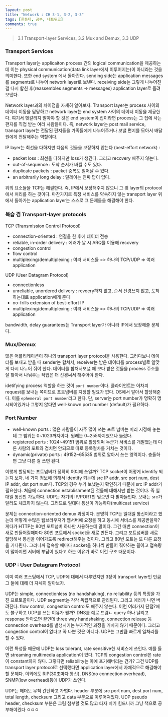 ```yaml
---
layout: post
title: "Network : CH 3-1, 3-2, 3-3"
tags: [한동대, 공부, 네트워크]
comments: true
---
```


> 3.1 Transport-layer Services, 3.2 Mux and Demux, 3.3 UDP  

### Transport Services  
Transport layer는 applicaiton process 간의 logical communication을 제공하는데 이는 physical communication(data link layer에서 이루어지는)이 아니라는 것을 의미한다. 또한 end system 에서 돌아간다. sending side는 application messages를 segments로 나누어 network layer로 보낸다. receiving side는 그렇게 나누어진걸 다시 합친 후(reassembles segments -> messages) application layer로 올려보낸다.  

Network layer과의 차이점을 자세히 알아보자. Transport layer는 process 사이의 데이터 이동을 담당하고 network layer는 end system 사이의 데이터 이동을 제공한다. 여기서 헷갈리지 말아야 할 것은 end system이 집이라면 process는 그 집에 사는 편지를 직접 받는 여러 사람들이다. 즉, network layer는 post mail service, transport layer는 전달된 편지들을 가족들에게 나누어주거나 보낼 편지를 모아서 배달원에게 전달해주는 역할이다.  

IP layer는 최선을 다하지만 다음의 것들을 보장하지 않는다 (best-effort network) :  
- packet loss : 최선을 다하지만 loss가 생긴다. 그리고 recovery 해주지 않는다.  
- out-of-sequence : 도착 순서가 바뀔 수도 있다.  
- duplicate packets : packet 중복도 일어날 수 있다.  
- an arbitrarily long delay : 딜레이는 진짜 답이 없다.  

위의 요소들을 TCP는 해결한다. 즉, IP에서 보장해주지 않으니 그 윗 layer의 protocol에서 처리를 하는 것이다. 마찬가지로 특정 서비스를 약속하지 않는 transport layer 위에서 돌아가는 application layer는 스스로 그 문제들을 해결해야 한다.  

### 복습 겸 Transport-layer protocols  
TCP (Transmission Control Protocol)  
- connection-oriented : 연결을 한 후에 데이터 전송  
- reliable, in-order delivery : 에러가 날 시 ARQ를 이용해 recovery  
- congestion control  
- flow control  
- multiplexing/demultiplexing : 여러 서비스들 => 하나의 TCP/UDP => 여러 application  

UDP (User Datagram Protocol)  
- connectionless  
- unreliable, unordered delivery : revoery하지 않고, 순서 신경쓰지 않고, 도착하는대로 application에게 준다  
- no-frills extension of best-effort IP  
- multiplexing/demultiplexing : 여러 서비스들 => 하나의 TCP/UDP => 여러 application  

bandwidth, delay guarantees는 Transport layer가 아니라 IP에서 보장해줄 문제다.  

### Mux/Demux  
많은 어플리케이션이 하나의 transport layer protocol을 사용한다. 그러다보니 데이터를 보내고 받을 때 sender는 합쳐서, receiver는 받은 데이터를 process별로 알맞게 다시 나누어 줘야 한다. 데이터를 합쳐서보낼 때 보다 받은 것들을 process 주소를 잘 찾아서 나눠주는 작업은 더 신경써서 해주어야 한다.  

idetifying process 역할을 하는 것이 `port number`이다. 클라이언트는 어차피 request를 보내는 쪽이므로 포트넘버를 지정할 필요가 없다. OS에서 알아서 할당해준다. 이를 `ephemeral port number`라고 한다. 단, server는 port number가 명확히 명시되어있거나 그렇지 않다면 well-known port number (default)가 필요하다.  

### Port Number  
- well-known ports : 많은 사람들이 자주 많이 쓰는 포트 넘버는 미리 지정해 놓는데 그 범위는 0~1023까지이다. 원래는 0~255까지였으나 늘렸다.  
- registered ports : 1024~49151 범위로 할당되며 누군가 서비스를 개발했는데 다른 사람의 포트와 겹치면 안되므로 따로 등록절차를 거치는 것이다.  
- dynamic(private) ports : 49152~65535 범위로 알아서 쓰는 영역이다. 충돌하면 그냥 다른 걸 쓰면 된다. 

이렇게 할당되는 포트넘버가 정확히 어디에 쓰일까? TCP socket이 어떻게 identify 되는지 보자. 네 가지 정보에 의해서 identify 되는데 src IP addr, src port num, dest IP addr, dst port num다. TCP의 경우 누가 보냈는지 확인하기 때문에 src IP addr가 필요한다. 처음에 connection establishment된 것들에 대해서만 받는 것이다. 즉 일대일 통신만 가능하다. UDP는 자기의 IP/PORT만 맞으면 다 받아들인다. 보내는 src가 달라도 체크하지 않는다. 그러므로 일대다 통신이 가능하다(multicast service)  

문제는 connection-oriented demux 과정이다. 분명히 TCP는 일대일 통신이라고 했는데 어떻게 수많은 웹브라우저가 웹서버에 요청을 하고 동시에 서비스를 제공받을까? 게다가 HTTP는 80번 포트넘버 하나만 사용하는데 말이다. 그건 매번 connection이 새로 만들어질때마다 80번 포트에서 socket을 새로 만든다. 그리고 포트넘버를 새로 할당해서 통신을 이어가도록 redirect해주는 것이다. 그리고 80번 포트는 또 다른 요청을 기다린다. 그러니까 접속할 때마다 socket을 하나씩 만들어 줘야하는 꼴이고 접속량이 많아지면 서버에 부담이 있다고 하는 이유가 바로 이런 구조 때문이다.  

### UDP : User Datagram Protocol  
이미 여러 포스팅에서 TCP, UDP에 대해서 다루었지만 3장이 transport layer인 만큼 그 둘에 대해 더 자세히 알아보자.  

UDP는 simple, connectionless (no handshaking), no reliability 등의 특징을 가진 프로토콜이다. UDP segment는 각각 독립적으로 관리된다. 그리고 에러가 나면 버려진다. flow control, congestion control도 해주지 않는다. 이런 여러가지 단점?에도 불구하고 UDP를 쓰는 이유가 뭘까? DNS를 예로 드렴ㄴ query 하나 날리고 response 받아오면 끝인데 three way handshaking, connection release 등 connection overhead를 발생시키는 부가적인 과정을 거치지 않기 때문이다. 그리고 congestion control이 없다고 꼭 나쁜 것은 아니다. UDP는 그만큼 빠르게 일처리를 할 수 있다.  

이런 특성들 때문에 UDP는 loss tolerant, rate sensitive한 서비스에 쓰인다. 예를 들면 streaming multimedia application이 있다. TCP의 congestion control은 rate이 constant하지 않다. 그렇다면 reliability는 아예 포기해버리는 건가? 그건 UDP를 transport layer protocol로 선택했다면 application layer에서 자체적으로 해결해야할 문제다. 이외에도 RIP(30초마다 통신), DNS(no connection overhead), SNMP(low overhead)등에 UDP가 쓰인다.  

UDP는 헤더도 무척 간단하고 가볍다. header 부분에 src port num, dest port num, total length, checksum 그리고 data 부분으로 이루어져있다. UDP pseudo header, checksum 부분은 그림 첨부할 것도 많고 타자 치기 힘드니까 그냥 책으로 공부해야겠다 ㅇㅁㅇ  